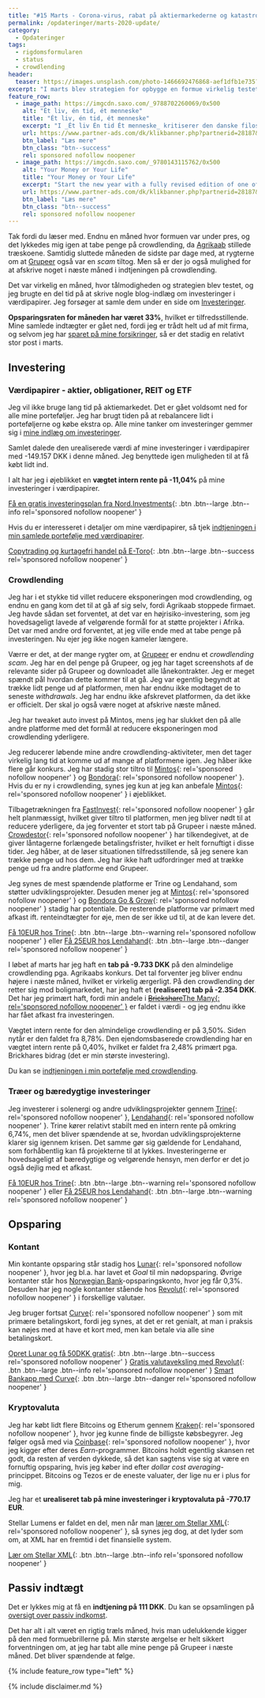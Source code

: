```yaml
---
title: "#15 Marts - Corona-virus, rabat på aktiermarkederne og katastrofer i crowdlending"
permalink: /opdateringer/marts-2020-update/
category:
  - Opdateringer
tags:
  - rigdomsformularen
  - status
  - crowdlending
header:
  teaser: https://images.unsplash.com/photo-1466692476868-aef1dfb1e735?ixlib=rb-1.2.1&ixid=eyJhcHBfaWQiOjEyMDd9&auto=format&fit=crop&w=400&q=80
excerpt: "I marts blev strategien for opbygge en formue virkelig testet med nedgang på de globale aktiemarkeder - og igen tabte jeg penge på crowdlending."
feature_row:
  - image_path: https://imgcdn.saxo.com/_9788702260069/0x500
    alt: "Ét liv, én tid, ét menneske"
    title: "Ét liv, én tid, ét menneske"
    excerpt: "I _Ét liv Én tid Ét menneske_ kritiserer den danske filosof og erhvervsleder Morten Albæk idéen om, at man ved at sætte klarere grænser mellem arbejdstid og fritid, kan løse dette seriøse problem. Ifølge Morten Albæk findes svaret snarere ved at skabe sig et meningsfuldt liv."
    url: https://www.partner-ads.com/dk/klikbanner.php?partnerid=28187&bannerid=43264&htmlurl=https://www.saxo.com/dk/et-liv-en-tid-et-menneske_morten-albaek_haeftet_9788702260069
    btn_label: "Læs mere"
    btn_class: "btn--success"
    rel: sponsored nofollow noopener
  - image_path: https://imgcdn.saxo.com/_9780143115762/0x500
    alt: "Your Money or Your Life"
    title: "Your Money or Your Life"
    excerpt: "Start the new year with a fully revised edition of one of the most influential books ever written on personal finance with more than a million copies sold"
    url: https://www.partner-ads.com/dk/klikbanner.php?partnerid=28187&bannerid=43264&htmlurl=https://www.saxo.com/dk/your-money-or-your-life_vicki-robin_paperback_9780143115762
    btn_label: "Læs mere"
    btn_class: "btn--success"
    rel: sponsored nofollow noopener
---
```


Tak fordi du læser med. Endnu en måned hvor formuen var under pres, og det lykkedes mig igen at tabe penge på crowdlending, da [Agrikaab](/platform/agrikaab/) stillede træskoene. Samtidig sluttede måneden de sidste par dage med, at rygterne om at [Grupeer](/platform/grupeer/) også var en _scam_ tiltog. Men så er der jo også mulighed for at afskrive noget i næste måned i indtjeningen på crowdlending.

Det var virkelig en måned, hvor tålmodigheden og strategien blev testet, og jeg brugte en del tid på at skrive nogle blog-indlæg om investeringer i værdipapirer. Jeg forsøger at samle dem under en side om [Investeringer](/investering/).

**Opsparingsraten for måneden har været 33%**, hvilket er tilfredsstillende. Mine samlede indtægter er gået ned, fordi jeg er trådt helt ud af mit firma, og selvom jeg har [sparet på mine forsikringer](/forsikringer/), så er det stadig en relativt stor post i marts.

## Investering

### Værdipapirer - aktier, obligationer, REIT og ETF

Jeg vil ikke bruge lang tid på aktiemarkedet. Det er gået voldsomt ned for alle mine porteføljer. Jeg har brugt tiden på at rebalancere lidt i porteføljerne og købe ekstra op. Alle mine tanker om investeringer gemmer sig i [mine indlæg om investeringer](/investering/).

Samlet dalede den urealiserede værdi af mine investeringer i værdipapirer med -149.157 DKK i denne måned. Jeg benyttede igen muligheden til at få købt lidt ind.

I alt har jeg i øjeblikket en **vægtet intern rente på -11,04%** på mine investeringer i værdipapirer.

[Få en gratis investeringsplan fra Nord.Investments](/go/nord/){: .btn .btn--large .btn--info rel='sponsored nofollow noopener' }

Hvis du er interesseret i detaljer om mine værdipapirer, så tjek [indtjeningen i min samlede portefølje med værdipapirer](/investeringer/).

[Copytrading og kurtagefri handel på E-Toro](/go/etoro/){: .btn .btn--large .btn--success rel='sponsored nofollow noopener' }

### Crowdlending

Jeg har i et stykke tid villet reducere eksponeringen mod crowdlending, og endnu en gang kom det til at gå af sig selv, fordi Agrikaab stoppede firmaet. Jeg havde sådan set forventet, at det var en højrisiko-investering, som jeg hovedsageligt lavede af velgørende formål for at støtte projekter i Afrika. Det var med andre ord forventet, at jeg ville ende med at tabe penge på investeringen. Nu ejer jeg ikke nogen kameler længere.

Værre er det, at der mange rygter om, at [Grupeer](/platform/grupeer/) er endnu et _crowdlending scam_. Jeg har en del penge på Grupeer, og jeg har taget screenshots af de relevante sider på Grupeer og downloadet alle lånekontrakter. Jeg er meget spændt pål hvordan dette kommer til at gå. Jeg var egentlig begyndt at trække lidt penge ud af platformen, men har endnu ikke modtaget de to seneste _withdrawals_. Jeg har endnu ikke afskrevet platformen, da det ikke er officielt. Der skal jo også være noget at afskrive næste måned.

Jeg har tweaket auto invest på Mintos, mens jeg har slukket den på alle andre platforme med det formål at reducere eksponeringen mod crowdlending yderligere.

Jeg reducerer løbende mine andre crowdlending-aktiviteter, men det tager virkelig lang tid at komme ud af mange af platformene igen. Jeg håber ikke flere går konkurs. Jeg har stadig stor tiltro til [Mintos](/go/mintos/){: rel='sponsored nofollow noopener' } og [Bondora](/go/bondora/){: rel='sponsored nofollow noopener' }. Hvis du er ny i crowdlending, synes jeg kun at jeg kan anbefale [Mintos](/go/mintos/){: rel='sponsored nofollow noopener' } i øjeblikket.

Tilbagetrækningen fra [FastInvest](/go/fastinvest/){: rel='sponsored nofollow noopener' } går helt planmæssigt, hvilket giver tiltro til platformen, men jeg bliver nødt til at reducere yderligere, da jeg forventer et stort tab på Grupeer i næste måned. [Crowdestor](/go/crowdestor/){: rel='sponsored nofollow noopener' } har tilkendegivet, at de giver låntagerne forlængede betalingsfrister, hvilket er helt fornuftigt i disse tider. Jeg håber, at de løser situationen tilfredsstillende, så jeg senere kan trække penge ud hos dem. Jeg har ikke haft udfordringer med at trække penge ud fra andre platforme end Grupeer.

Jeg synes de mest spændende platforme er Trine og Lendahand, som støtter udviklingsprojekter. Desuden mener jeg at [Mintos](/go/mintos/){: rel='sponsored nofollow noopener' } og [Bondora Go & Grow](/go/bondora/){: rel='sponsored nofollow noopener' } stadig har potentiale. De resterende platforme var primært med afkast ift. renteindtægter for øje, men de ser ikke ud til, at de kan levere det.

[Få 10EUR hos Trine](/go/trine/){: .btn .btn--large .btn--warning rel='sponsored nofollow noopener' } eller [Få 25EUR hos Lendahand](/go/lendahand/){: .btn .btn--large .btn--danger rel='sponsored nofollow noopener' }

I løbet af marts har jeg haft en **tab på -9.733 DKK** på den almindelige crowdlending pga. Agrikaabs konkurs. Det tal forventer jeg bliver endnu højere i næste måned, hvilket er virkelig ærgerligt. På den crowdlending der retter sig mod boligmarkedet, har jeg haft et **(realiseret) tab på -2.354 DKK**. Det har jeg primært haft, fordi min andele i <del>[Brickshare](/platform/themany/)</del><ins>[The Many](/go/themany/){: rel='sponsored nofollow noopener' }</ins> er faldet i værdi - og jeg endnu ikke har fået afkast fra investeringen.

Vægtet intern rente for den almindelige crowdlending er på 3,50%. Siden nytår er den faldet fra 8,78%. Den ejendomsbaserede crowdlending har en vægtet intern rente på 0,40%, hvilket er faldet fra 2,48% primært pga. Brickhares bidrag (det er min største investering).

Du kan se [indtjeningen i min portefølje med crowdlending](/crowdlending/).

### Træer og bæredygtige investeringer

Jeg investerer i solenergi og andre udviklingsprojekter gennem [Trine](/go/trine/){: rel='sponsored nofollow noopener' }, [Lendahand](/go/lendahand/){: rel='sponsored nofollow noopener' }. Trine kører relativt stabilt med en intern rente på omkring 6,74%, men det bliver spændende at se, hvordan udviklingsprojekterne klarer sig igennem krisen. Det samme gør sig gældende for Lendahand, som forhåbentlig kan få projekterne til at lykkes. Investeringerne er hovedsageligt af bæredygtige og velgørende hensyn, men derfor er det jo også dejlig med et afkast.

[Få 10EUR hos Trine](/go/trine/){: .btn .btn--large .btn--warning rel='sponsored nofollow noopener' } eller [Få 25EUR hos Lendahand](/go/lendahand/){: .btn .btn--large .btn--warning rel='sponsored nofollow noopener' }

## Opsparing

### Kontant

Min kontante opsparing står stadig hos [Lunar](/go/lunar/){: rel='sponsored nofollow noopener' }, hvor jeg bl.a. har lavet et _Goal_ til min nødopsparing. Øvrige kontanter står hos [Norwegian Bank](/go/norwegian/)-opsparingskonto, hvor jeg får 0,3%. Desuden har jeg nogle kontanter stående hos [Revolut](/go/revolut/){: rel='sponsored nofollow noopener' } i forskellige valutaer.

Jeg bruger fortsat [Curve](/go/curve/){: rel='sponsored nofollow noopener' } som mit primære betalingskort, fordi jeg synes, at det er ret genialt, at man i praksis kan nøjes med at have et kort med, men kan betale via alle sine betalingskort.

[Opret Lunar og få 50DKK gratis](/go/lunar/){: .btn .btn--large .btn--success rel='sponsored nofollow noopener' }
[Gratis valutaveksling med Revolut](/go/revolut/){: .btn .btn--large .btn--info rel='sponsored nofollow noopener' }
[Smart Bankapp med Curve](/go/curve/){: .btn .btn--large .btn--danger rel='sponsored nofollow noopener' }

### Kryptovaluta

Jeg har købt lidt flere Bitcoins og Etherum gennem [Kraken](/go/kraken/){: rel='sponsored nofollow noopener' }, hvor jeg kunne finde de billigste købsbegyrer. Jeg følger også med via [Coinbase](/go/coinbase/){: rel='sponsored nofollow noopener' }, hvor jeg kigger efter deres _Earn_-programmer. Bitcoins holdt egentlig skansen ret godt, da resten af verden dykkede, så det kan sagtens vise sig at være en fornuftig opsparing, hvis jeg køber ind efter _dollar cost averaging_-princippet. Bitcoins og Tezos er de eneste valuater, der lige nu er i plus for mig.

Jeg har et **urealiseret tab på mine investeringer i kryptovaluta på -770.17 EUR**.

Stellar Lumens er faldet en del, men når man [lærer om Stellar XML](https://coinbase.com/earn/xlm/invite/cxq453w7){: rel='sponsored nofollow noopener' }, så synes jeg dog, at det lyder som om, at XML har en fremtid i det finansielle system.

[Lær om Stellar XML](https://coinbase.com/earn/xlm/invite/cxq453w7){: .btn .btn--large .btn--info rel='sponsored nofollow noopener' }

## Passiv indtægt

Det er lykkes mig at få en **indtjening på 111 DKK**. Du kan se opsamlingen på [oversigt over passiv indkomst](/passiv-indkomst/).

Det har alt i alt været en rigtig træls måned, hvis man udelukkende kigger på den med formuebrillerne på. Min største ærgelse er helt sikkert forventningen om, at jeg har tabt alle mine penge på Grupeer i næste måned. Det bliver spændende at følge.

{% include feature_row type="left" %}

{% include disclaimer.md %}
